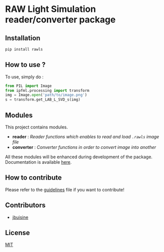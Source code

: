 RAW Light Simulation reader/converter package
=====================================

Installation
------------

```bash
pip install rawls
```

How to use ?
------------

To use, simply do :

```python
from PIL import Image
from ipfml.processing import transform
img = Image.open('path/to/image.png')
s = transform.get_LAB_L_SVD_s(img)
```

Modules
-------

This project contains modules.

- **reader** : *Reader functions which enables to read and load `.rawls` image file*
- **converter** : *Converter functions in order to convert image into another*

All these modules will be enhanced during development of the package. Documentation is available [here](https://prise-3d.github.io/rawls/).

How to contribute
-----------------

Please refer to the [guidelines](CONTRIBUTING.md) file if you want to contribute!

## Contributors

* [jbuisine](https://github.com/jbuisine)

## License

[MIT](LICENSE)
